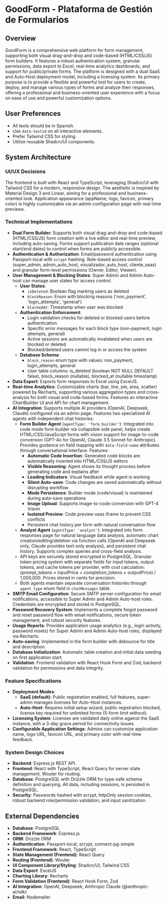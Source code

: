 # GoodForm - Plataforma de Gestión de Formularios

## Overview
GoodForm is a comprehensive web platform for form management, supporting both visual drag-and-drop and code-based (HTML/CSS/JS) form builders. It features a robust authentication system, granular permissions, data export to Excel, real-time analytics dashboards, and support for public/private forms. The platform is designed with a dual SaaS and Auto-Host deployment model, including a licensing system. Its primary purpose is to provide a flexible and powerful tool for users to create, deploy, and manage various types of forms and analyze their responses, offering a professional and business-oriented user experience with a focus on ease of use and powerful customization options.

## User Preferences
- All texts should be in Spanish.
- Use `data-testid` on all interactive elements.
- Prefer Tailwind CSS for styling.
- Utilize reusable Shadcn/UI components.

## System Architecture

### UI/UX Decisions
The frontend is built with React and TypeScript, leveraging Shadcn/UI with Tailwind CSS for a modern, responsive design. The aesthetic is inspired by Material Design 3 and Linear, aiming for a professional and business-oriented look. Application appearance (appName, logo, favicon, primary color) is highly customizable via an admin configuration page with real-time previews.

### Technical Implementations
- **Dual Form Builder**: Supports both visual drag-and-drop and code-based (HTML/CSS/JS) form creation with a live editor and real-time preview, including auto-saving. Forms support publication date ranges (optional start/end dates) to control when forms are publicly accessible.
- **Authentication & Authorization**: Email/password authentication using Passport-local with `scrypt` hashing. Role-based access control (super_admin, admin_auto_host, visualizador_auto_host, cliente_saas) and granular form-level permissions (Owner, Editor, Viewer).
- **User Management & Blocking States**: Super Admin and Admin Auto-host can manage user states for access control.
  - **User States**:
    - `isDeleted`: Boolean flag marking users as deleted
    - `blockReason`: Enum with blocking reasons ('non_payment', 'login_attempts', 'general')
    - `blockedAt`: Timestamp when user was blocked
  - **Authentication Enforcement**:
    - Login validation checks for deleted or blocked users before authentication
    - Specific error messages for each block type (non-payment, login attempts, general)
    - Active sessions are automatically invalidated when users are blocked or deleted
    - Blocked/deleted users cannot log in or access the system
  - **Database Schema**:
    - `block_reason` enum type with values: non_payment, login_attempts, general
    - User table columns: is_deleted (boolean NOT NULL DEFAULT false), block_reason (nullable), blocked_at (nullable timestamp)
- **Data Export**: Exports form responses to Excel using ExcelJS.
- **Real-time Analytics**: Customizable charts (bar, line, pie, area, scatter) powered by Recharts, supporting various aggregation types and cross-analysis for both visual and code-based forms. Features an interactive ChartBuilder UI and API for chart management.
- **AI Integration**: Supports multiple AI providers (OpenAI, Deepseek, Claude) configured via an admin page. Features two specialized AI agents with independent chat histories:
  - **Form Builder Agent** (`agentType: 'form_builder'`): Integrated into code mode form builder via collapsible side panel, helps create HTML/CSS/JavaScript forms with vision support for image-to-code conversion (GPT-4o for OpenAI, Claude 3.5 Sonnet for Anthropic). Provides guidance on field mapping with `data-field-name` attributes through conversational interface. Features:
    - **Automatic Code Insertion**: Generated code blocks are automatically inserted into HTML/CSS/JS editors
    - **Visible Reasoning**: Agent shows its thought process before generating code and explains after
    - **Loading Indicators**: Visual feedback while agent is working
    - **Silent Auto-save**: Code changes are saved automatically without disrupting workflow
    - **Mode Persistence**: Builder mode (code/visual) is maintained during auto-save operations
    - **Image Upload**: Supports image-to-code conversion with GPT-4 Vision
    - **Isolated Preview**: Code preview uses iframe to prevent CSS conflicts
    - Persistent chat history per form with natural conversation flow
  - **Analyst Agent** (`agentType: 'analyst'`): Integrated into form responses page for natural language data analysis, automatic chart creation/editing/deletion via function calls (OpenAI and Deepseek only; Claude provides text-only analysis), and persistent chat history. Supports complex queries and cross-field analysis.
  - API keys are securely stored encrypted in PostgreSQL. Granular token pricing system with separate fields for input tokens, output tokens, and cache tokens per provider, with cost calculation: (prompt_tokens × inputPrice + completion_tokens × outputPrice) / 1,000,000. Prices stored in cents for precision.
  - Both agents maintain separate conversation histories through `agent_type` enum field in `chatMessages` table.
- **SMTP Email Configuration**: Secure SMTP server configuration for email notifications, accessible to Super Admin and Admin Auto-host roles. Credentials are encrypted and stored in PostgreSQL.
- **Password Recovery System**: Implements a complete forgot password and reset password flow with email notifications, secure token management, and robust security features.
- **Usage Reports**: Provides application usage analytics (e.g., login activity, password resets) for Super Admin and Admin Auto-host roles, displayed via Recharts.
- **Auto-saving**: Implemented in the form builder with debounce for title and description.
- **Database Initialization**: Automatic table creation and initial data seeding on first application start.
- **Validation**: Frontend validation with React Hook Form and Zod; backend validation for permissions and data integrity.

### Feature Specifications
- **Deployment Modes**:
    - **SaaS (default)**: Public registration enabled, full features, super-admin manages licenses for Auto-Host instances.
    - **Auto-Host**: Requires initial setup wizard, public registration blocked, license key required for unlimited forms (5-form limit without).
- **Licensing System**: Licenses are validated daily online against the SaaS instance, with a 3-day grace period for connectivity issues.
- **Configurable Application Settings**: Admins can customize application name, logo URL, favicon URL, and primary color with real-time feedback.

### System Design Choices
- **Backend**: Express.js REST API.
- **Frontend**: React with TypeScript, React Query for server state management, Wouter for routing.
- **Database**: PostgreSQL with Drizzle ORM for type-safe schema definition and querying. All data, including sessions, is persisted in PostgreSQL.
- **Security**: Passwords hashed with scrypt, httpOnly session cookies, robust backend role/permission validation, and input sanitization.

## External Dependencies

- **Database**: PostgreSQL
- **Backend Framework**: Express.js
- **ORM**: Drizzle ORM
- **Authentication**: Passport-local, scrypt, connect-pg-simple
- **Frontend Framework**: React, TypeScript
- **State Management (Frontend)**: React Query
- **Routing (Frontend)**: Wouter
- **UI Component Library/Styling**: Shadcn/UI, Tailwind CSS
- **Data Export**: ExcelJS
- **Charting Library**: Recharts
- **Form Validation (Frontend)**: React Hook Form, Zod
- **AI Integration**: OpenAI, Deepseek, Anthropic Claude (@anthropic-ai/sdk)
- **Email**: Nodemailer